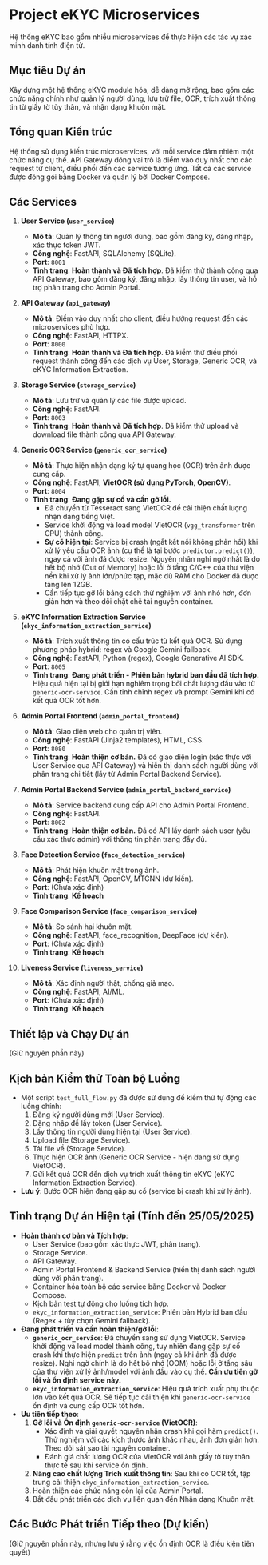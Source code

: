 # Project eKYC Microservices

Hệ thống eKYC bao gồm nhiều microservices để thực hiện các tác vụ xác minh danh tính điện tử.

## Mục tiêu Dự án

Xây dựng một hệ thống eKYC module hóa, dễ dàng mở rộng, bao gồm các chức năng chính như quản lý người dùng, lưu trữ file, OCR, trích xuất thông tin từ giấy tờ tùy thân, và nhận dạng khuôn mặt.

## Tổng quan Kiến trúc

Hệ thống sử dụng kiến trúc microservices, với mỗi service đảm nhiệm một chức năng cụ thể. API Gateway đóng vai trò là điểm vào duy nhất cho các request từ client, điều phối đến các service tương ứng. Tất cả các service được đóng gói bằng Docker và quản lý bởi Docker Compose.

## Các Services

1.  **User Service (`user_service`)**
    * **Mô tả**: Quản lý thông tin người dùng, bao gồm đăng ký, đăng nhập, xác thực token JWT.
    * **Công nghệ**: FastAPI, SQLAlchemy (SQLite).
    * **Port**: `8001`
    * **Tình trạng**: **Hoàn thành và Đã tích hợp**. Đã kiểm thử thành công qua API Gateway, bao gồm đăng ký, đăng nhập, lấy thông tin user, và hỗ trợ phân trang cho Admin Portal.

2.  **API Gateway (`api_gateway`)**
    * **Mô tả**: Điểm vào duy nhất cho client, điều hướng request đến các microservices phù hợp.
    * **Công nghệ**: FastAPI, HTTPX.
    * **Port**: `8000`
    * **Tình trạng**: **Hoàn thành và Đã tích hợp**. Đã kiểm thử điều phối request thành công đến các dịch vụ User, Storage, Generic OCR, và eKYC Information Extraction.

3.  **Storage Service (`storage_service`)**
    * **Mô tả**: Lưu trữ và quản lý các file được upload.
    * **Công nghệ**: FastAPI.
    * **Port**: `8003`
    * **Tình trạng**: **Hoàn thành và Đã tích hợp**. Đã kiểm thử upload và download file thành công qua API Gateway.

4.  **Generic OCR Service (`generic_ocr_service`)**
    * **Mô tả**: Thực hiện nhận dạng ký tự quang học (OCR) trên ảnh được cung cấp.
    * **Công nghệ**: FastAPI, **VietOCR (sử dụng PyTorch, OpenCV)**.
    * **Port**: `8004`
    * **Tình trạng**: **Đang gặp sự cố và cần gỡ lỗi.**
        * Đã chuyển từ Tesseract sang VietOCR để cải thiện chất lượng nhận dạng tiếng Việt.
        * Service khởi động và load model VietOCR (`vgg_transformer` trên CPU) thành công.
        * **Sự cố hiện tại**: Service bị crash (ngắt kết nối không phản hồi) khi xử lý yêu cầu OCR ảnh (cụ thể là tại bước `predictor.predict()`), ngay cả với ảnh đã được resize. Nguyên nhân nghi ngờ nhất là do hết bộ nhớ (Out of Memory) hoặc lỗi ở tầng C/C++ của thư viện nền khi xử lý ảnh lớn/phức tạp, mặc dù RAM cho Docker đã được tăng lên 12GB.
        * Cần tiếp tục gỡ lỗi bằng cách thử nghiệm với ảnh nhỏ hơn, đơn giản hơn và theo dõi chặt chẽ tài nguyên container.

5.  **eKYC Information Extraction Service (`ekyc_information_extraction_service`)**
    * **Mô tả**: Trích xuất thông tin có cấu trúc từ kết quả OCR. Sử dụng phương pháp hybrid: regex và Google Gemini fallback.
    * **Công nghệ**: FastAPI, Python (regex), Google Generative AI SDK.
    * **Port**: `8005`
    * **Tình trạng**: **Đang phát triển - Phiên bản hybrid ban đầu đã tích hợp.** Hiệu quả hiện tại bị giới hạn nghiêm trọng bởi chất lượng đầu vào từ `generic-ocr-service`. Cần tinh chỉnh regex và prompt Gemini khi có kết quả OCR tốt hơn.

6.  **Admin Portal Frontend (`admin_portal_frontend`)**
    * **Mô tả**: Giao diện web cho quản trị viên.
    * **Công nghệ**: FastAPI (Jinja2 templates), HTML, CSS.
    * **Port**: `8080`
    * **Tình trạng**: **Hoàn thiện cơ bản.** Đã có giao diện login (xác thực với User Service qua API Gateway) và hiển thị danh sách người dùng với phân trang chi tiết (lấy từ Admin Portal Backend Service).

7.  **Admin Portal Backend Service (`admin_portal_backend_service`)**
    * **Mô tả**: Service backend cung cấp API cho Admin Portal Frontend.
    * **Công nghệ**: FastAPI.
    * **Port**: `8002`
    * **Tình trạng**: **Hoàn thiện cơ bản.** Đã có API lấy danh sách user (yêu cầu xác thực admin) với thông tin phân trang đầy đủ.

8.  **Face Detection Service (`face_detection_service`)**
    * **Mô tả**: Phát hiện khuôn mặt trong ảnh.
    * **Công nghệ**: FastAPI, OpenCV, MTCNN (dự kiến).
    * **Port**: (Chưa xác định)
    * **Tình trạng**: **Kế hoạch**

9.  **Face Comparison Service (`face_comparison_service`)**
    * **Mô tả**: So sánh hai khuôn mặt.
    * **Công nghệ**: FastAPI, face_recognition, DeepFace (dự kiến).
    * **Port**: (Chưa xác định)
    * **Tình trạng**: **Kế hoạch**

10. **Liveness Service (`liveness_service`)**
    * **Mô tả**: Xác định người thật, chống giả mạo.
    * **Công nghệ**: FastAPI, AI/ML.
    * **Port**: (Chưa xác định)
    * **Tình trạng**: **Kế hoạch**

## Thiết lập và Chạy Dự án

(Giữ nguyên phần này)

## Kịch bản Kiểm thử Toàn bộ Luồng

* Một script `test_full_flow.py` đã được sử dụng để kiểm thử tự động các luồng chính:
    1.  Đăng ký người dùng mới (User Service).
    2.  Đăng nhập để lấy token (User Service).
    3.  Lấy thông tin người dùng hiện tại (User Service).
    4.  Upload file (Storage Service).
    5.  Tải file về (Storage Service).
    6.  Thực hiện OCR ảnh (Generic OCR Service - hiện đang sử dụng VietOCR).
    7.  Gửi kết quả OCR đến dịch vụ trích xuất thông tin eKYC (eKYC Information Extraction Service).
* **Lưu ý**: Bước OCR hiện đang gặp sự cố (service bị crash khi xử lý ảnh).

## Tình trạng Dự án Hiện tại (Tính đến 25/05/2025)

* **Hoàn thành cơ bản và Tích hợp**:
    * User Service (bao gồm xác thực JWT, phân trang).
    * Storage Service.
    * API Gateway.
    * Admin Portal Frontend & Backend Service (hiển thị danh sách người dùng với phân trang).
    * Container hóa toàn bộ các service bằng Docker và Docker Compose.
    * Kịch bản test tự động cho luồng tích hợp.
    * `ekyc_information_extraction_service`: Phiên bản Hybrid ban đầu (Regex + tùy chọn Gemini fallback).
* **Đang phát triển và cần hoàn thiện/gỡ lỗi**:
    * **`generic_ocr_service`**: Đã chuyển sang sử dụng VietOCR. Service khởi động và load model thành công, tuy nhiên đang gặp sự cố crash khi thực hiện `predict` trên ảnh (ngay cả khi ảnh đã được resize). Nghi ngờ chính là do hết bộ nhớ (OOM) hoặc lỗi ở tầng sâu của thư viện xử lý ảnh/model với ảnh đầu vào cụ thể. **Cần ưu tiên gỡ lỗi và ổn định service này.**
    * **`ekyc_information_extraction_service`**: Hiệu quả trích xuất phụ thuộc lớn vào kết quả OCR. Sẽ tiếp tục cải thiện khi `generic-ocr-service` ổn định và cung cấp OCR tốt hơn.
* **Ưu tiên tiếp theo**:
    1.  **Gỡ lỗi và Ổn định `generic-ocr-service` (VietOCR)**:
        * Xác định và giải quyết nguyên nhân crash khi gọi hàm `predict()`. Thử nghiệm với các kích thước ảnh khác nhau, ảnh đơn giản hơn. Theo dõi sát sao tài nguyên container.
        * Đánh giá chất lượng OCR của VietOCR với ảnh giấy tờ tùy thân thực tế sau khi service ổn định.
    2.  **Nâng cao chất lượng Trích xuất thông tin**: Sau khi có OCR tốt, tập trung cải thiện `ekyc_information_extraction_service`.
    3.  Hoàn thiện các chức năng còn lại của Admin Portal.
    4.  Bắt đầu phát triển các dịch vụ liên quan đến Nhận dạng Khuôn mặt.

## Các Bước Phát triển Tiếp theo (Dự kiến)

(Giữ nguyên phần này, nhưng lưu ý rằng việc ổn định OCR là điều kiện tiên quyết)